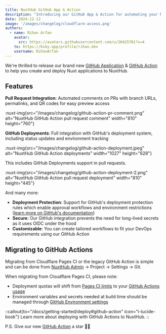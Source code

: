 ```yaml
---
title: NuxtHub GitHub App & Action
description: "Introducing our GitHub App & Action for automating your Nuxt deployments with GitHub as well as a new project creation flow."
date: 2024-12-12
image: '/images/changelog/cloudflare-access.png'
authors:
  - name: Rihan Arfan
    avatar:
      src: https://avatars.githubusercontent.com/u/20425781?v=4
    to: https://bsky.app/profile/rihan.dev
    username: RihanArfan
---
```


We're thrilled to release our brand new [GitHub Application](https://github.com/apps/nuxthub-admin) & [GitHub Action](https://github.com/marketplace/actions/deploy-to-nuxthub) to help you create and deploy Nuxt applications to NuxtHub.

<!-- :nuxt-img{src="/images/changelog/cloudflare-access.png" alt="GitHub Action" width="915" height="515"} -->

## Features

**Pull Request Integration**: Automated comments on PRs with branch URLs, permalinks, and QR codes for easy preview access

:nuxt-img{src="/images/changelog/github-action-pr-comment.png" alt="NuxtHub GitHub Action pull request comment" width="810" height="760"}

**GitHub Deployments**: Full integration with GitHub's deployment system, including status updates and environment tracking

:nuxt-img{src="/images/changelog/github-action-deployment.jpeg" alt="NuxtHub GitHub Action deployments" width="1027" height="628"}

This includes GitHub Deployments support in pull requests.

:nuxt-img{src="/images/changelog/github-action-deployment-2.png" alt="NuxtHub GitHub Action pull request deployment" width="810" height="445"}

And many more:
- **Deployment Protection**: Support for GitHub's deployment protection rules which enable approval workflows and environment restrictions ([learn more on GitHub's documentation](https://docs.github.com/en/actions/managing-workflow-runs-and-deployments/managing-deployments/managing-environments-for-deployment#deployment-protection-rules))
- **Secure**: Our GitHub integration prevents the need for long-lived secrets as it uses OIDC under the hood
- **Customizable**: You can create tailored workflows to fit your DevOps requirements using our GitHub Action

## Migrating to GitHub Actions

Migrating from Cloudflare Pages CI or the legacy GitHub Action is simple and can be done from [NuxtHub Admin](https://admin.hub.nuxt.com/) → Project → Settings → Git.

<!-- img of migration alert -->

When migrating from Cloudflare Pages CI, please note:

- Deployment quotas will shift from [Pages CI limits](https://developers.cloudflare.com/pages/platform/limits/#builds) to your [GitHub Actions usage](https://docs.github.com/en/billing/managing-billing-for-your-products/managing-billing-for-github-actions/about-billing-for-github-actions#included-storage-and-minutes)
- Environment variables and secrets needed at build time should be managed through [GitHub Environment settings](https://docs.github.com/en/actions/writing-workflows/choosing-what-your-workflow-does/store-information-in-variables#creating-configuration-variables-for-an-environment)

::callout{to="/docs/getting-started/deploy#github-action" icon="i-lucide-book"}
Learn more about deploying with GitHub Actions to NuxtHub.
::

P.S. Give our new [GitHub Action](https://github.com/nuxt-hub/action) a star 🌟💚 
